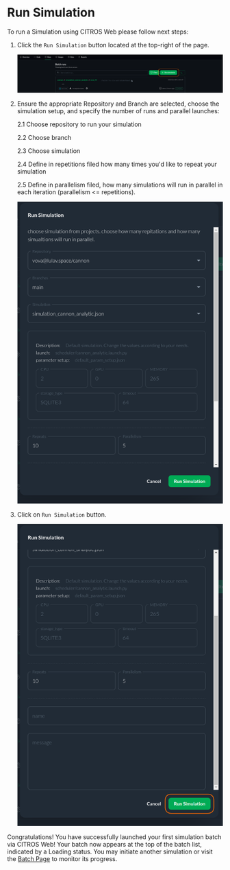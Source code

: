 # Run Simulation

To run a Simulation using CITROS Web please follow next steps:

1. Click the ```Run Simulation``` button located at the top-right of the page.

   ![png](img/quick2.png "Final Countdown")

2. Ensure the appropriate Repository and Branch are selected, choose the simulation setup, and specify the number of runs and parallel launches:

   2.1 Choose repository to run your simulation

   2.2 Choose branch

   2.3 Choose simulation

   2.4 Define in repetitions filed how many times you'd like to repeat your simulation

   2.5 Define in parallelism filed, how many simulations will run in parallel in each iteration (parallelism <= repetitions).

   ![png](img/quick3.png "Ignition!")

3. Click on ```Run Simulation``` button.

   ![png](img/quick4.png "Lift-Off!")

Congratulations! You have successfully launched your first simulation batch via CITROS Web!
Your batch now appears at the top of the batch list, indicated by a Loading status. You may initiate another simulation or visit the [Batch Page](https://citros.io/doc/docs_citros_web/simulations/sim_batch_page) to monitor its progress.